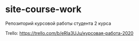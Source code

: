 # site-course-work
Репозиторий курсовой работы студента 2 курса

Trello: https://trello.com/b/eRIa3UJu/курсовая-работа-2020
